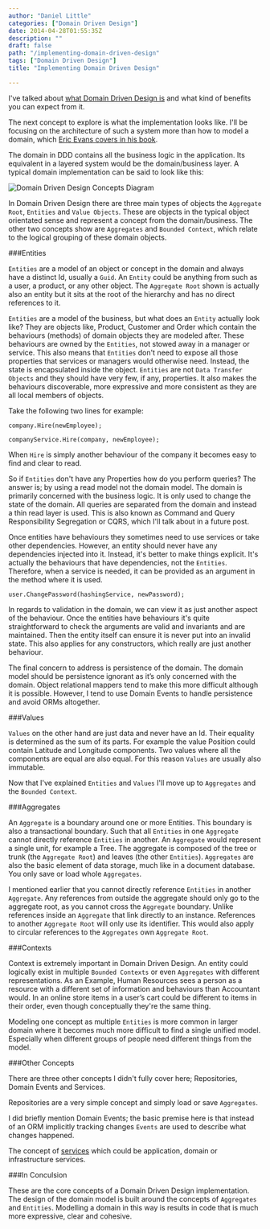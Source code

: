 ```yaml
---
author: "Daniel Little"
categories: ["Domain Driven Design"]
date: 2014-04-28T01:55:35Z
description: ""
draft: false
path: "/implementing-domain-driven-design"
tags: ["Domain Driven Design"]
title: "Implementing Domain Driven Design"

---
```


I've talked about [what Domain Driven Design is](https://lavinski.me/domain-driven-design/) and what kind of benefits you can expect from it.

The next concept to explore is what the implementation looks like. I'll be focusing on the architecture of such a system more than how to model a domain, which [Eric Evans covers in his book](https://dddcommunity.org/book/evans_2003/).

The domain in DDD contains all the business logic in the application. Its equivalent in a layered system would be the domain/business layer. A typical domain implementation can be said to look like this:

![Domain Driven Design Concepts Diagram](/../../images/implementing-domain-driven-design/Domain-Driven-Design-Concepts.png)

In Domain Driven Design there are three main types of objects the `Aggregate Root`, `Entities` and `Value Objects`. These are objects in the typical object orientated sense and represent a concept from the domain/business. The other two concepts show are `Aggregates` and `Bounded Context`, which relate to the logical grouping of these domain objects.

###Entities

`Entities` are a model of an object or concept in the domain and always have a distinct Id, usually a `Guid`. An `Entity` could be anything from such as a user, a product, or any other object. The `Aggregate Root` shown is actually also an entity but it sits at the root of the hierarchy and has no direct references to it.

`Entities` are a model of the business, but what does an `Entity` actually look like? They are objects like, Product, Customer and Order which contain the behaviours (methods) of domain objects they are modeled after. These behaviours are owned by the `Entities`, not stowed away in a manager or service. This also means that `Entities` don't need to expose all those properties that services or managers would otherwise need. Instead, the state is encapsulated inside the object. `Entities` are not `Data Transfer Objects` and they should have very few, if any, properties. It also makes the behaviours discoverable, more expressive and more consistent as they are all local members of objects.

Take the following two lines for example:
```
company.Hire(newEmployee);
```
```
companyService.Hire(company, newEmployee);
```
When `Hire` is simply another behaviour of the company it becomes easy to find and clear to read.

So if `Entities` don't have any Properties how do you perform queries? The answer is; by using a read model not the domain model. The domain is primarily concerned with the business logic. It is only used to change the state of the domain. All queries are separated from the domain and instead a thin read layer is used. This is also known as Command and Query Responsibility Segregation or CQRS, which I'll talk about in a future post.

Once entities have behaviours they sometimes need to use services or take other dependencies. However, an entity should never have any dependencies injected into it. Instead, it's better to make things explicit. It's actually the behaviours that have dependencies, not the `Entities`. Therefore, when a service is needed, it can be provided as an argument in the method where it is used.

    user.ChangePassword(hashingService, newPassword);

In regards to validation in the domain, we can view it as just another aspect of the behaviour. Once the entities have behaviours it's quite straightforward to check the arguments are valid and invariants and are maintained. Then the entity itself can ensure it is never put into an invalid state. This also applies for any constructors, which really are just another behaviour.

The final concern to address is persistence of the domain. The domain model should be persistence ignorant as it’s only concerned with the domain. Object relational mappers tend to make this more difficult although it is possible. However, I tend to use Domain Events to handle persistence and avoid ORMs altogether.

###Values

`Values` on the other hand are just data and never have an Id. Their equality is determined as the sum of its parts. For example the value Position could contain Latitude and Longitude components. Two values where all the components are equal are also equal. For this reason `Values` are usually also immutable.

Now that I've explained `Entities` and `Values` I'll move up to `Aggregates` and the `Bounded Context`.

###Aggregates

An `Aggregate` is a boundary around one or more Entities. This boundary is also a transactional boundary. Such that all `Entities` in one `Aggregate` cannot directly reference `Entities` in another. An `Aggregate` would represent a single unit, for example a Tree. The aggregate is composed of the tree or trunk (the `Aggregate Root`) and leaves (the other `Entities`). `Aggregates` are also the basic element of data storage, much like in a document database. You only save or load whole  `Aggregates`.

I mentioned earlier that you cannot directly reference `Entities` in another `Aggregate`. Any references from outside the aggregate should only go to the aggregate root, as you cannot cross the `Aggregate` boundary. Unlike references inside an `Aggregate` that link directly to an instance. References to another `Aggregate Root` will only use its identifier. This would also apply to circular references to the `Aggregates` own `Aggregate Root`.

###Contexts

Context is extremely important in Domain Driven Design. An entity could logically exist in multiple `Bounded Contexts` or even `Aggregates` with different representations. As an Example, Human Resources sees a person as a resource with a different set of information and behaviours than Accountant would. In an online store items in a user’s cart could be different to items in their order, even though conceptually they're the same thing.

Modeling one concept as multiple `Entities` is more common in larger domain where it becomes much more difficult to find a single unified model. Especially when different groups of people need different things from the model.

###Other Concepts

There are three other concepts I didn't fully cover here; Repositories, Domain Events and Services.

Repositories are a very simple concept and simply load or save `Aggregates`.

I did briefly mention Domain Events; the basic premise here is that instead of an ORM implicitly tracking changes `Events` are used to describe what changes happened.

The concept of [services](https://stackoverflow.com/questions/2268699/domain-driven-design-domain-service-application-service) which could be application, domain or infrastructure services.

###In Conculsion

These are the core concepts of a Domain Driven Design implementation. The design of the domain model is built around the concepts of `Aggregates` and `Entities`. Modelling a domain in this way is results in code that is much more expressive, clear and cohesive.
